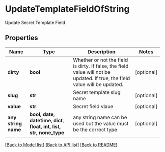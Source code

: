 # UpdateTemplateFieldOfString

Update Secret Template Field

## Properties
Name | Type | Description | Notes
------------ | ------------- | ------------- | -------------
**dirty** | **bool** | Whether or not the field is dirty.  If false, the field value will not be updated.  If true, the field value will be updated. | [optional] 
**slug** | **str** | Secret template slug name | [optional] 
**value** | **str** | Secret field vlaue | [optional] 
**any string name** | **bool, date, datetime, dict, float, int, list, str, none_type** | any string name can be used but the value must be the correct type | [optional]

[[Back to Model list]](../README.md#documentation-for-models) [[Back to API list]](../README.md#documentation-for-api-endpoints) [[Back to README]](../README.md)


